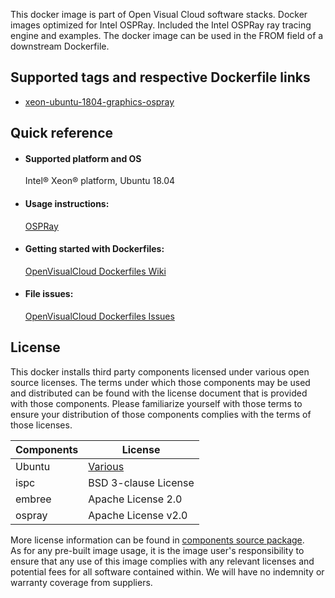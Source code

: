 This docker image is part of Open Visual Cloud software stacks. Docker images optimized for Intel OSPRay. Included the Intel OSPRay ray tracing engine and examples. The docker image can be used in the FROM field of a downstream Dockerfile. 

## Supported tags and respective Dockerfile links
 - [xeon-ubuntu-1804-graphics-ospray](https://github.com/OpenVisualCloud/Dockerfiles/blob/master/Xeon/ubuntu-18.04/graphics/ospray/Dockerfile)

## Quick reference
- #### Supported platform and OS
  Intel&reg; Xeon&reg; platform, Ubuntu 18.04

- #### Usage instructions:
  [OSPRay](https://github.com/OpenVisualCloud/Dockerfiles/blob/master/doc/ospray.md)	


- #### Getting started with Dockerfiles:
  [OpenVisualCloud Dockerfiles Wiki](https://github.com/OpenVisualCloud/Dockerfiles/wiki)

- #### File issues:
  [OpenVisualCloud Dockerfiles Issues](https://github.com/OpenVisualCloud/Dockerfiles/issues)


## License
This docker installs third party components licensed under various open source licenses.  The terms under which those components may be used and distributed can be found with the license document that is provided with those components.  Please familiarize yourself with those terms to ensure your distribution of those components complies with the terms of those licenses.


| Components | License |
| ----- | ----- |
|Ubuntu| [Various](https://hub.docker.com/_/ubuntu) |
|ispc|BSD 3-clause License|
|embree|Apache License 2.0|
|ospray|Apache License v2.0|


More license information can be found in [components source package](https://github.com/OpenVisualCloud/Dockerfiles-Resources).   
As for any pre-built image usage, it is the image user's responsibility to ensure that any use of this image complies with any relevant licenses and potential fees for all software contained within. We will have no indemnity or warranty coverage from suppliers.

